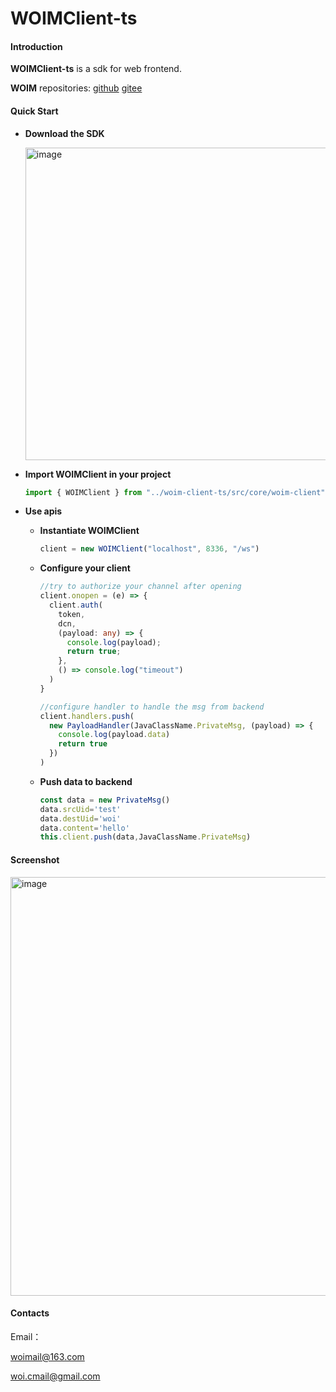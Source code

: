 # WOIMClient-ts

#### Introduction

**WOIMClient-ts** is a sdk for web frontend.

**WOIM** repositories:
[github](https://github.com/woi-git/woim)
[gitee](https://gitee.com/woi/woim)

#### Quick Start

- **Download the SDK**
  
  <img src="https://gitee.com/woi/res/raw/main/woim/screenshot/web_client/ts/download_step.png" alt="image" height=500px />

- **Import WOIMClient in your project**
  
  ```typescript
  import { WOIMClient } from "../woim-client-ts/src/core/woim-client";
  ```

- **Use apis**
  
  - **Instantiate WOIMClient**
    
    ```typescript
    client = new WOIMClient("localhost", 8336, "/ws")
    ```
  
  - **Configure your client**
    
    ```typescript
    //try to authorize your channel after opening
    client.onopen = (e) => {
      client.auth(
        token,
        dcn,
        (payload: any) => {
          console.log(payload);
          return true;
        },
        () => console.log("timeout")
      )
    }
    
    //configure handler to handle the msg from backend
    client.handlers.push(
      new PayloadHandler(JavaClassName.PrivateMsg, (payload) => {
        console.log(payload.data)
        return true
      })
    )
    ```
  
  - **Push data to backend**
    
    ```typescript
    const data = new PrivateMsg()
    data.srcUid='test'
    data.destUid='woi'
    data.content='hello'
    this.client.push(data,JavaClassName.PrivateMsg)
    ```

#### Screenshot

<img title="" src="https://gitee.com/woi/res/raw/main/woim/screenshot/web_client/ts/1.png" alt="image" width="670">

#### Contacts

Email：

woimail@163.com

woi.cmail@gmail.com
